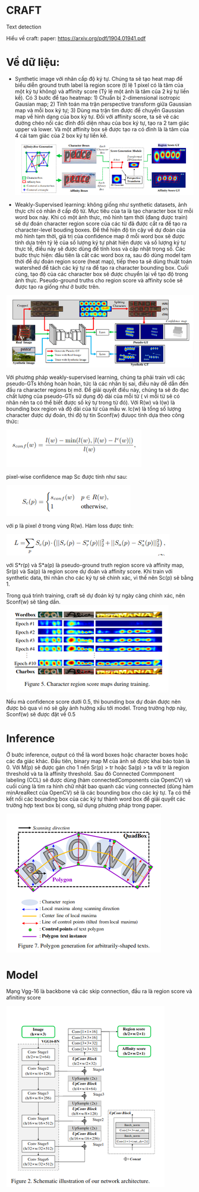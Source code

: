 # CRAFT
Text detection 

Hiểu về craft:
paper: https://arxiv.org/pdf/1904.01941.pdf

# Về dữ liệu:
- Synthetic image với nhãn cấp độ ký tự. Chúng ta sẽ tạo heat map để biểu diễn ground truth label là region score (tỉ lệ 1 pixel có là tâm của một ký tự không) và affinity score (Tỷ lệ một ảnh là tâm của 2 ký tự liền kề). Có 3 bước để tạo heatmap: 1) Chuẩn bị 2-dimensional isotropic Gausian map; 2) Tính toán ma trận perspective transform giữa Gaussian map và mỗi box ký tự; 3) Dùng ma trận tìm được để chuyển Gaussian map về hình dạng của box ký tự. Đối với affinity score, ta sẽ vẽ các đường chéo nối các đỉnh đối diện nhau của box ký tự, tạo ra 2 tam giác upper và lower. Và một affinity box sẽ được tạo ra có đỉnh là là tâm của 4 cái tam giác của 2 box ký tự liền kề.
![alt text](https://github.com/chauthehan/CRAFT/blob/master/image/generate.png)


- Weakly-Supervised learning: không giống như synthetic datasets, ảnh thực chỉ có nhãn ở cấp độ từ. Mục tiêu của ta là tạo character box từ mỗi word box này. Khi có một ảnh thực, mô hình tạm thời (đang được train) sẽ dự đoán character region score của các từ đã được cắt ra để tạo ra character-level bouding boxes. Để thể hiện độ tin cậy về dự đoán của mô hình tạm thời,  giá trị của confidence map ở mỗi word box sẽ được tính dựa trên tỷ lệ của số lượng ký tự phát hiện được và số lượng ký tự thực tế, điều này sẽ được dùng để tính loss và cập nhật trọng số.  Các bước thực hiện: đầu tiên là cắt các word box ra, sau đó dùng model tạm thời để dự đoán region score (heat map), tiếp theo ta sẽ dùng thuật toán watershed để tách các ký tự ra để tạo ra character bounding box. Cuối cùng, tạo độ của các character box sẽ được chuyển lại về tạo độ trong ảnh thực. Pseudo-ground truths cho region score và affinity scỏe sẽ được tạo ra giống như ở bước trên.

![alt text](https://github.com/chauthehan/CRAFT/blob/master/image/training_stream.png)


Với phương pháp weakly-supervised learning, chúng ta phải train với các pseudo-GTs không hoàn hoản, tức là các nhãn bị sai, điều này dễ dẫn đến đầu ra character regions bị mờ. Để giải quyết điều này, chúng ta sẽ đo đạc chất lượng của pseudo-GTs sử dụng độ dài của mỗi từ ( vì mỗi từ sẽ có nhãn nên ta có thể biết được số ký tự trong từ đó). Với R(w) và l(w) là bounding box region và độ dài của từ của mẫu w. lc(w) là tổng số lượng character được dự đoán, thì độ tự tin Sconf(w) đưuọc tính dựa theo công thức: 

![alt text](https://github.com/chauthehan/CRAFT/blob/master/image/formula1.png)


pixel-wise confidence map Sc được tính như sau:

![alt text](https://github.com/chauthehan/CRAFT/blob/master/image/formula2.png)

với p là pixel ở trong vùng R(w). Hàm loss được tính:

![alt text](https://github.com/chauthehan/CRAFT/blob/master/image/loss.png)

với S\*r(p) và S\*a(p) là pseudo-ground truth region score và affinity map, Sr(p) và Sa(p) là region score dự đoán và affinity score. Khi train với synthetic data, thì nhãn cho các ký tự sẽ chính xác, vì thế nên Sc(p) sẽ bằng 1.



Trong quá trình training, craft sẽ dự đoán ký tự ngày càng chính xác, nên Sconf(w) sẽ tăng dần. 
![alt text](https://github.com/chauthehan/CRAFT/blob/master/image/during_training.png)

Nếu mà confidence score dưới 0.5, thì bounding box dự đoán được nên được bỏ qua vì nó sẽ gây ảnh hưởng xấu tới model. Trong trường hợp này, Sconf(w) sẽ được đặt về 0.5


# Inference 

Ở bước inference, output có thể là word boxes hoặc character boxes hoặc các đa giác khác. Đầu tiên, binary map M của ảnh sẽ được khai báo toàn là 0. Với M(p) sẽ được gán cho 1 nến Sr(p) > tr hoặc Sa(p) > ta với tr là region threshold và ta là affinity threshold. Sau đó Connected Commponent labeling (CCL) sẽ được dùng (hàm connectedComponents của OpenCV) và cuối cùng là tìm ra hình chữ nhật bao quanh các vùng connected (dùng hàm minAreaRect của OpenCV) sẽ là các bounding box cho các ký tự. 
Ta có thể kết nối các bounding box của các ký tự thành word box để giải quyết các trường hợp text box bị cong, sử dụng phương pháp trong paper. 

![alt text](https://github.com/chauthehan/CRAFT/blob/master/image/polygon_generate.png)



# Model

Mạng Vgg-16 là backbone và các skip connection, đầu ra là region score và afinitiny score

![alt text](https://github.com/chauthehan/CRAFT/blob/master/image/network.png)









